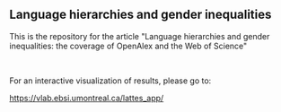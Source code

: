 ## Language hierarchies and gender inequalities

This is the repository for the article "Language hierarchies and gender inequalities: the coverage of OpenAlex and the Web of Science"

<br>

For an interactive visualization of results, please go to:

https://vlab.ebsi.umontreal.ca/lattes_app/
